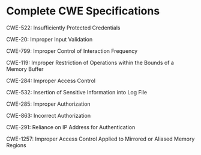 

# Complete CWE Specifications

CWE-522: Insufficiently Protected Credentials

CWE-20: Improper Input Validation

CWE-799: Improper Control of Interaction Frequency

CWE-119: Improper Restriction of Operations within the Bounds of a Memory Buffer

CWE-284: Improper Access Control

CWE-532: Insertion of Sensitive Information into Log File

CWE-285: Improper Authorization

CWE-863: Incorrect Authorization

CWE-291: Reliance on IP Address for Authentication

CWE-1257: Improper Access Control Applied to Mirrored or Aliased Memory Regions